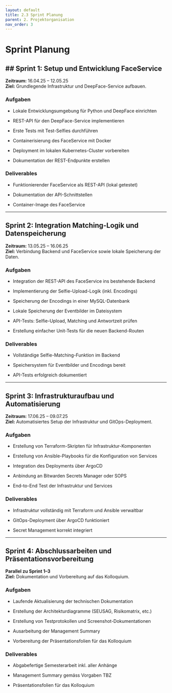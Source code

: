 ```yaml
---
layout: default
title: 2.3 Sprint Planung 
parent: 2. Projektorganisation
nav_order: 3
---
```



# Sprint Planung 

## ## Sprint 1: Setup und Entwicklung FaceService

**Zeitraum:** 16.04.25 – 12.05.25  
**Ziel:** Grundlegende Infrastruktur und DeepFace-Service aufbauen.

### Aufgaben

- Lokale Entwicklungsumgebung für Python und DeepFace einrichten
    
- REST-API für den DeepFace-Service implementieren
    
- Erste Tests mit Test-Selfies durchführen
    
- Containerisierung des FaceService mit Docker
    
- Deployment im lokalen Kubernetes-Cluster vorbereiten
    
- Dokumentation der REST-Endpunkte erstellen
    

### Deliverables

- Funktionierender FaceService als REST-API (lokal getestet)
    
- Dokumentation der API-Schnittstellen
    
- Container-Image des FaceService
    

---

## Sprint 2: Integration Matching-Logik und Datenspeicherung

**Zeitraum:** 13.05.25 – 16.06.25  
**Ziel:** Verbindung Backend und FaceService sowie lokale Speicherung der Daten.

### Aufgaben

- Integration der REST-API des FaceService ins bestehende Backend
    
- Implementierung der Selfie-Upload-Logik (inkl. Encodings)
    
- Speicherung der Encodings in einer MySQL-Datenbank
    
- Lokale Speicherung der Eventbilder im Dateisystem
    
- API-Tests: Selfie-Upload, Matching und Antwortzeit prüfen
    
- Erstellung einfacher Unit-Tests für die neuen Backend-Routen
    

### Deliverables

- Vollständige Selfie-Matching-Funktion im Backend
    
- Speichersystem für Eventbilder und Encodings bereit
    
- API-Tests erfolgreich dokumentiert
    

---

## Sprint 3: Infrastrukturaufbau und Automatisierung

**Zeitraum:** 17.06.25 – 09.07.25  
**Ziel:** Automatisiertes Setup der Infrastruktur und GitOps-Deployment.

### Aufgaben

- Erstellung von Terraform-Skripten für Infrastruktur-Komponenten
    
- Erstellung von Ansible-Playbooks für die Konfiguration von Services
    
- Integration des Deployments über ArgoCD
    
- Anbindung an Bitwarden Secrets Manager oder SOPS
    
- End-to-End Test der Infrastruktur und Services
    

### Deliverables

- Infrastruktur vollständig mit Terraform und Ansible verwaltbar
    
- GitOps-Deployment über ArgoCD funktioniert
    
- Secret Management korrekt integriert
    

---

## Sprint 4: Abschlussarbeiten und Präsentationsvorbereitung

**Parallel zu Sprint 1–3**  
**Ziel:** Dokumentation und Vorbereitung auf das Kolloquium.

### Aufgaben

- Laufende Aktualisierung der technischen Dokumentation
    
- Erstellung der Architekturdiagramme (SEUSAG, Risikomatrix, etc.)
    
- Erstellung von Testprotokollen und Screenshot-Dokumentationen
    
- Ausarbeitung der Management Summary
    
- Vorbereitung der Präsentationsfolien für das Kolloquium
    

### Deliverables

- Abgabefertige Semesterarbeit inkl. aller Anhänge
    
- Management Summary gemäss Vorgaben TBZ
    
- Präsentationsfolien für das Kolloquium